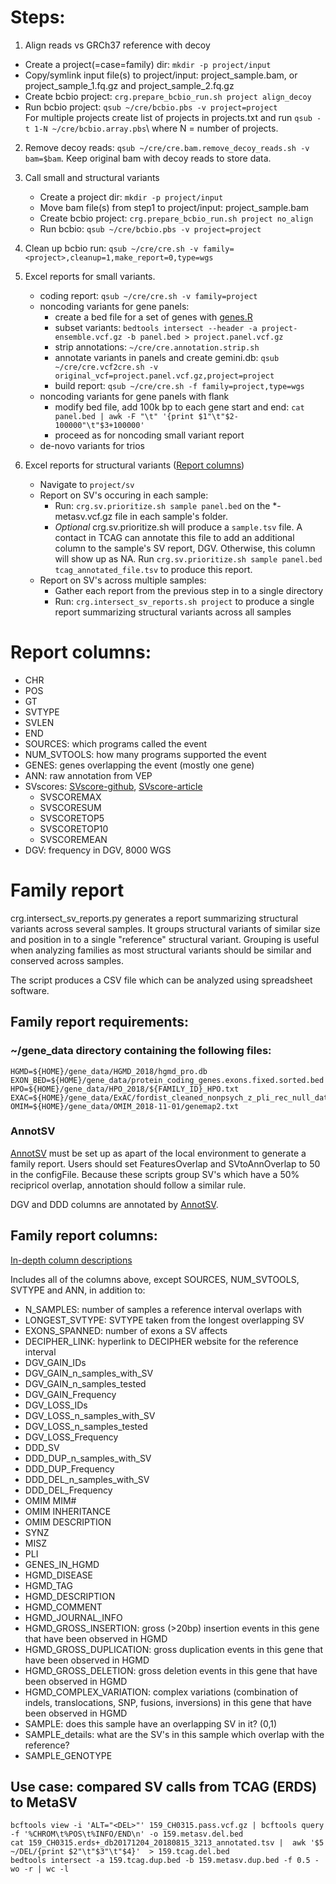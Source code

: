 # Steps:
1. Align reads vs GRCh37 reference with decoy
  * Create a project(=case=family) dir: `mkdir -p project/input`
  * Copy/symlink input file(s) to project/input:  project_sample.bam, or project_sample_1.fq.gz and project_sample_2.fq.gz
  * Create bcbio project: `crg.prepare_bcbio_run.sh project align_decoy`
  * Run bcbio project: `qsub ~/cre/bcbio.pbs -v project=project`\
	For multiple projects create list of projects in projects.txt and run `qsub -t 1-N ~/cre/bcbio.array.pbs`\ where N = number of projects.

2. Remove decoy reads: `qsub ~/cre/cre.bam.remove_decoy_reads.sh -v bam=$bam`. Keep original bam with decoy reads to store data.

3. Call small and structural variants
 	* Create a project dir: `mkdir -p project/input`
 	* Move bam file(s) from step1 to project/input: project_sample.bam 
 	* Create bcbio project: `crg.prepare_bcbio_run.sh project no_align`
	* Run bcbio:  `qsub ~/cre/bcbio.pbs -v project=project`

4. Clean up bcbio run: `qsub ~/cre/cre.sh -v family=<project>,cleanup=1,make_report=0,type=wgs`

5. Excel reports for small variants.
	* coding report: `qsub ~/cre/cre.sh -v family=project`
	* noncoding variants for gene panels: 
		- create a bed file for a set of genes with [genes.R](~/bioscripts/genes.R)
		- subset variants: `bedtools intersect --header -a project-ensemble.vcf.gz -b panel.bed > project.panel.vcf.gz`
		- strip annotations: `~/cre/cre.annotation.strip.sh`
		- annotate variants in panels and create gemini.db: `qsub ~/cre/cre.vcf2cre.sh -v original_vcf=project.panel.vcf.gz,project=project `
		- build report: `qsub ~/cre/cre.sh -f family=project,type=wgs`
	* noncoding variants for gene panels with flank
		- modify bed file, add 100k bp to each gene start and end: `cat panel.bed | awk -F "\t" '{print $1"\t"$2-100000"\t"$3+100000'`
		- proceed as for noncoding small variant report
	* de-novo variants for trios

6. Excel reports for structural variants  ([Report columns](https://docs.google.com/document/d/1o870tr0rcshoae_VkG1ZOoWNSAmorCZlhHDpZuZogYE/edit?usp=sharing))
	* Navigate to `project/sv`
	* Report on SV's occuring in each sample: 
		- Run: `crg.sv.prioritize.sh sample panel.bed` on the *-metasv.vcf.gz file in each sample's folder. 
		- *Optional* crg.sv.prioritize.sh will produce a `sample.tsv` file. A contact in TCAG can annotate this file to add an additional column to the sample's SV report, DGV. Otherwise, this column will show up as NA. Run `crg.sv.prioritize.sh sample panel.bed tcag_annotated_file.tsv` to produce this report.
	* Report on SV's across multiple samples: 
		- Gather each report from the previous step in to a single directory
		- Run: `crg.intersect_sv_reports.sh project` to produce a single report summarizing structural variants across all samples


# Report columns:
- CHR
- POS
- GT
- SVTYPE
- SVLEN
- END
- SOURCES: which programs called the event
- NUM_SVTOOLS: how many programs supported the event
- GENES: genes overlapping the event (mostly one gene)
- ANN: raw annotation from VEP
- SVscores: [SVscore-github](https://github.com/lganel/SVScore), [SVscore-article](https://academic.oup.com/bioinformatics/article/33/7/1083/2748212)
  - SVSCOREMAX
  - SVSCORESUM
  - SVSCORETOP5
  - SVSCORETOP10
  - SVSCOREMEAN
- DGV: frequency in DGV, 8000 WGS

# Family report
crg.intersect_sv_reports.py generates a report summarizing structural variants across several samples. It groups structural variants of similar size and position in to a single "reference" structural variant. Grouping is useful when analyzing families as most structural variants should be similar and conserved across samples.

The script produces a CSV file which can be analyzed using spreadsheet software.

## Family report requirements:

### ~/gene_data directory containing the following files:
	HGMD=${HOME}/gene_data/HGMD_2018/hgmd_pro.db
	EXON_BED=${HOME}/gene_data/protein_coding_genes.exons.fixed.sorted.bed
	HPO=${HOME}/gene_data/HPO_2018/${FAMILY_ID}_HPO.txt
	EXAC=${HOME}/gene_data/ExAC/fordist_cleaned_nonpsych_z_pli_rec_null_data.txt
	OMIM=${HOME}/gene_data/OMIM_2018-11-01/genemap2.txt

### AnnotSV
[AnnotSV](http://lbgi.fr/AnnotSV/) must be set up as apart of the local environment to generate a family report. Users should set FeaturesOverlap and SVtoAnnOverlap to 50 in the configFile. Because these scripts group SV's which have a 50% recipricol overlap, annotation should follow a similar rule.

DGV and DDD columns are annotated by [AnnotSV](http://lbgi.fr/AnnotSV/).

## Family report columns:
[In-depth column descriptions](https://docs.google.com/document/d/1o870tr0rcshoae_VkG1ZOoWNSAmorCZlhHDpZuZogYE/edit#)

Includes all of the columns above, except SOURCES, NUM_SVTOOLS, SVTYPE and ANN, in addition to:
- N_SAMPLES: number of samples a reference interval overlaps with
- LONGEST_SVTYPE: SVTYPE taken from the longest overlapping SV
- EXONS_SPANNED: number of exons a SV affects
- DECIPHER_LINK: hyperlink to DECIPHER website for the reference interval
- DGV_GAIN_IDs
- DGV_GAIN_n_samples_with_SV
- DGV_GAIN_n_samples_tested
- DGV_GAIN_Frequency
- DGV_LOSS_IDs
- DGV_LOSS_n_samples_with_SV
- DGV_LOSS_n_samples_tested
- DGV_LOSS_Frequency
- DDD_SV
- DDD_DUP_n_samples_with_SV
- DDD_DUP_Frequency
- DDD_DEL_n_samples_with_SV
- DDD_DEL_Frequency
- OMIM MIM# 
- OMIM INHERITANCE
- OMIM DESCRIPTION
- SYNZ
- MISZ
- PLI
- GENES_IN_HGMD
- HGMD_DISEASE
- HGMD_TAG
- HGMD_DESCRIPTION
- HGMD_COMMENT
- HGMD_JOURNAL_INFO
- HGMD_GROSS_INSERTION: gross (>20bp) insertion events in this gene that have been observed in HGMD
- HGMD_GROSS_DUPLICATION: gross duplication events in this gene that have been observed in HGMD
- HGMD_GROSS_DELETION: gross deletion events in this gene that have been observed in HGMD
- HGMD_COMPLEX_VARIATION: complex variations (combination of indels, translocations, SNP, fusions, inversions) in this gene that have been observed in HGMD
- SAMPLE: does this sample have an overlapping SV in it? (0,1)
- SAMPLE_details: what are the SV's in this sample which overlap with the reference?
- SAMPLE_GENOTYPE

## Use case: compared SV calls from TCAG (ERDS) to MetaSV
```
bcftools view -i 'ALT="<DEL>"' 159_CH0315.pass.vcf.gz | bcftools query -f '%CHROM\t%POS\t%INFO/END\n' -o 159.metasv.del.bed
cat 159_CH0315.erds+_db20171204_20180815_3213_annotated.tsv |  awk '$5 ~/DEL/{print $2"\t"$3"\t"$4}'  > 159.tcag.del.bed
bedtools intersect -a 159.tcag.dup.bed -b 159.metasv.dup.bed -f 0.5 -wo -r | wc -l
```
